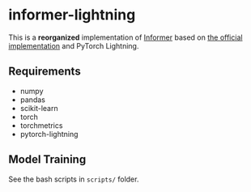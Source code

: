 # informer-lightning

This is a **reorganized** implementation of [Informer](https://arxiv.org/2012.07436) based on [the official implementation](https://github.com/zhouhaoyi/Informer2020) and PyTorch Lightning.

## Requirements

* numpy
* pandas
* scikit-learn
* torch
* torchmetrics
* pytorch-lightning

## Model Training

See the bash scripts in `scripts/` folder.